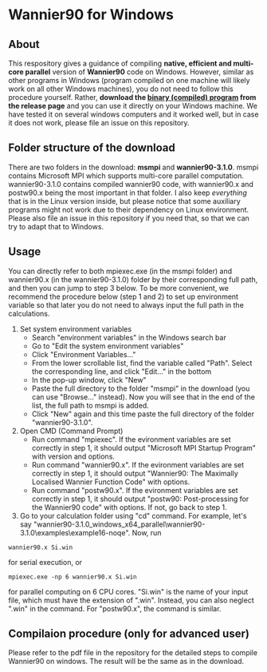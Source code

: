 # Wannier90 for Windows

## About

This respository gives a guidance of compiling **native, efficient and multi-core parallel** version of **Wannier90** code on Windows. However, similar as other programs in Windows (program compiled on one machine will likely work on all other Windows machines), you do not need to follow this procedure yourself. Rather, **download the [binary (compiled) program](https://github.com/quantumNerd/Wannier90_for_Windows/releases/download/3.1.0-win-x64/wannier90-3.1.0_windows_x64_parallel.7z) from the release page** and you can use it directly on your Windows machine. We have tested it on several windows computers and it worked well, but in case it does not work, please file an issue on this repository.

## Folder structure of the download

There are two folders in the download: **msmpi** and **wannier90-3.1.0**. msmpi contains Microsoft MPI which supports multi-core parallel computation. wannier90-3.1.0 contains compiled wannier90 code, with wannier90.x and postw90.x being the most important in that folder. I also keep *everything* that is in the Linux version inside, but please notice that some auxiliary programs might not work due to their dependency on Linux environment. Please also file an issue in this repository if you need that, so that we can try to adapt that to Windows.

## Usage

You can directly refer to both mpiexec.exe (in the msmpi folder) and wannier90.x (in the wannier90-3.1.0) folder by their corresponding full path, and then you can jump to step 3 below. To be more convenient, we recommend the procedure below (step 1 and 2) to set up environment variable so that later you do not need to always input the full path in the calculations.

1. Set system environment variables
   - Search "environment variables" in the Windows search bar
   - Go to "Edit the system environment variables"
   - Click "Environment Variables..."
   - From the lower scrollable list, find the variable called "Path". Select the corresponding line, and click "Edit..." in the bottom
   - In the pop-up window, click "New"
   - Paste the full directory to the folder "msmpi" in the download (you can use "Browse..." instead). Now you will see that in the end of the list, the full path to msmpi is added.
   - Click "New" again and this time paste the full directory of the folder "wannier90-3.1.0".
2. Open CMD (Command Prompt)
   - Run command "mpiexec". If the evironment variables are set correctly in step 1, it should output "Microsoft MPI Startup Program" with version and options.
   - Run command "wannier90.x". If the evironment variables are set correctly in step 1, it should output "Wannier90: The Maximally Localised Wannier Function Code" with options.
   - Run command "postw90.x". If the evironment variables are set correctly in step 1, it should output "postw90: Post-processing for the Wannier90 code" with options. If not, go back to step 1.
3. Go to your calculation folder using "cd" command. For example, let's say "wannier90-3.1.0_windows_x64_parallel\wannier90-3.1.0\examples\example16-noqe". Now, run
```
wannier90.x Si.win
```
for serial execution, or
```
mpiexec.exe -np 6 wannier90.x Si.win
```
for parallel computing on 6 CPU cores. "Si.win" is the name of your input file, which must have the extension of ".win". Instead, you can also neglect ".win" in the command. For "postw90.x", the command is similar.

## Compilaion procedure (only for advanced user)

Please refer to the pdf file in the repository for the detailed steps to compile Wannier90 on windows. The result will be the same as in the download.
